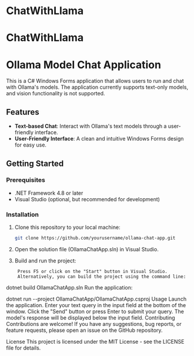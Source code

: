 # ChatWithLlama
# ChatWithLlama
# Ollama Model Chat Application

This is a C# Windows Forms application that allows users to run and chat with Ollama's models. The application currently supports text-only models, and vision functionality is not supported.

## Features

- **Text-based Chat**: Interact with Ollama's text models through a user-friendly interface.
- **User-Friendly Interface**: A clean and intuitive Windows Forms design for easy use.

## Getting Started

### Prerequisites

- .NET Framework 4.8 or later
- Visual Studio (optional, but recommended for development)

### Installation

1. Clone this repository to your local machine:
   ```sh
   git clone https://github.com/yourusername/ollama-chat-app.git
2. Open the solution file (OllamaChatApp.sln) in Visual Studio.

3. Build and run the project:

		Press F5 or click on the "Start" button in Visual Studio.
		Alternatively, you can build the project using the command line:

dotnet build OllamaChatApp.sln
Run the application:

dotnet run --project OllamaChatApp/OllamaChatApp.csproj
Usage
Launch the application.
Enter your text query in the input field at the bottom of the window.
Click the "Send" button or press Enter to submit your query.
The model's response will be displayed below the input field.
Contributing
Contributions are welcome! If you have any suggestions, bug reports, or feature requests, please open an issue on the GitHub repository.

License
This project is licensed under the MIT License - see the LICENSE file for details.